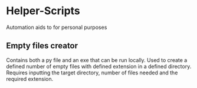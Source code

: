 # Helper-Scripts
Automation aids to for personal purposes

## Empty files creator
Contains both a py file and an exe that can be run locally.
Used to create a defined number of empty files with defined extension in a defined directory. Requires inputting the target directory, number of files needed and the required extension.
